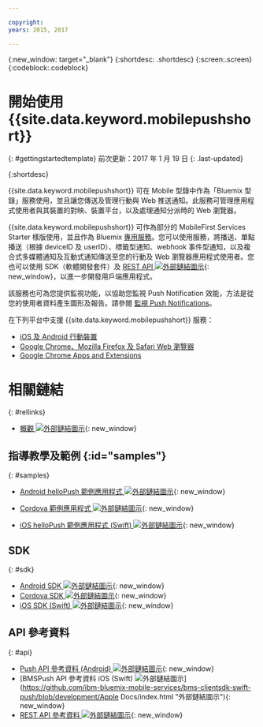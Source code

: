 ```yaml
---

copyright:
years: 2015, 2017

---
```


{:new_window: target="_blank"}
{:shortdesc: .shortdesc}
{:screen:.screen}
{:codeblock:.codeblock}

# 開始使用 {{site.data.keyword.mobilepushshort}}
{: #gettingstartedtemplate}
前次更新：2017 年 1 月 19 日
{: .last-updated}

{:shortdesc}

{{site.data.keyword.mobilepushshort}} 可在 Mobile 型錄中作為「Bluemix 型錄」服務使用，並且讓您傳送及管理行動與 Web 推送通知。此服務可管理應用程式使用者與其裝置的對映、裝置平台，以及處理通知分派時的 Web 瀏覽器。

 {{site.data.keyword.mobilepushshort}} 可作為部分的 MobileFirst Services Starter 樣版使用，並且作為 Bluemix [專用服務](/docs/dedicated/index.html)。您可以使用服務，將播送、單點播送（根據 deviceID 及 userID）、標籤型通知、webhook 事件型通知，以及複合式多媒體通知及互動式通知傳送至您的行動及 Web 瀏覽器應用程式使用者。您也可以使用 SDK（軟體開發套件）及 [REST API ![外部鏈結圖示](../../icons/launch-glyph.svg "外部鏈結圖示")](https://mobile.{DomainName}/imfpush/ "外部鏈結圖示"){: new_window}，以進一步開發用戶端應用程式。

該服務也可為您提供監視功能，以協助您監視 Push Notification 效能，方法是從您的使用者資料產生圖形及報告。請參閱 [監視 Push Notifications](/docs/services/mobilepush/t_push_monitoring.html)。

在下列平台中支援 {{site.data.keyword.mobilepushshort}} 服務：

- [iOS 及 Android 行動裝置](/docs/services/mobilepush/c_enable_push.html)
- [Google Chrome、Mozilla Firefox 及 Safari Web 瀏覽器](/docs/services/mobilepush/c_chrome_firefox_enable.html)
- [Google Chrome Apps and Extensions](/docs/services/mobilepush/c_web_extensions.html)


# 相關鏈結
{: #rellinks}

* [概觀 ![外部鏈結圖示](../../icons/launch-glyph.svg "外部鏈結圖示")](c_overview_push.html "外部鏈結圖示"){: new_window}

## 指導教學及範例 {:id="samples"}
{: #samples}
* [Android helloPush 範例應用程式 ![外部鏈結圖示](../../icons/launch-glyph.svg "外部鏈結圖示")](https://github.com/ibm-bluemix-mobile-services/bms-samples-android-hellopush/ "外部鏈結圖示"){: new_window}
- [Cordova 範例應用程式 ![外部鏈結圖示](../../icons/launch-glyph.svg "外部鏈結圖示")](https://github.com/ibm-bluemix-mobile-services/bms-samples-cordova-hellopush "外部鏈結圖示"){: new_window}
* [iOS helloPush 範例應用程式 (Swift) ![外部鏈結圖示](../../icons/launch-glyph.svg "外部鏈結圖示")](https://github.com/ibm-bluemix-mobile-services/bms-samples-swift-hellopush "外部鏈結圖示"){: new_window}

## SDK
{: #sdk}
* [Android SDK ![外部鏈結圖示](../../icons/launch-glyph.svg "外部鏈結圖示")](https://github.com/ibm-bluemix-mobile-services/bms-clientsdk-android-push "外部鏈結圖示"){: new_window}
* [Cordova SDK ![外部鏈結圖示](../../icons/launch-glyph.svg "外部鏈結圖示")](https://github.com/ibm-bluemix-mobile-services/bms-clientsdk-cordova-plugin-push "外部鏈結圖示"){: new_window}
* [iOS SDK (Swift) ![外部鏈結圖示](../../icons/launch-glyph.svg "外部鏈結圖示")](https://codeload.github.com/ibm-bluemix-mobile-services/bms-clientsdk-swift-push/zip/master "外部鏈結圖示"){: new_window}

## API 參考資料
{: #api}
* [Push API 參考資料 (Android) ![外部鏈結圖示](../../icons/launch-glyph.svg "外部鏈結圖示")](https://classicdocs.ng.bluemix.net/docs/api/content/api/mobilefirst/android/push-api-doc/overview-summary.html "外部鏈結圖示"){: new_window}
* [BMSPush API 參考資料 iOS (Swift) ![外部鏈結圖示](../../icons/launch-glyph.svg "外部鏈結圖示")](https://github.com/ibm-bluemix-mobile-services/bms-clientsdk-swift-push/blob/development/Apple Docs/index.html "外部鏈結圖示"){: new_window}
* [REST API 參考資料 ![外部鏈結圖示](../../icons/launch-glyph.svg "外部鏈結圖示")](https://mobile.{DomainName}/imfpush/ "外部鏈結圖示"){: new_window}
